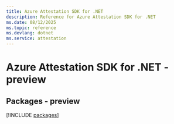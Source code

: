 ```yaml
---
title: Azure Attestation SDK for .NET
description: Reference for Azure Attestation SDK for .NET
ms.date: 08/12/2025
ms.topic: reference
ms.devlang: dotnet
ms.service: attestation
---
```

# Azure Attestation SDK for .NET - preview
## Packages - preview
[!INCLUDE [packages](attestation-index.md)]